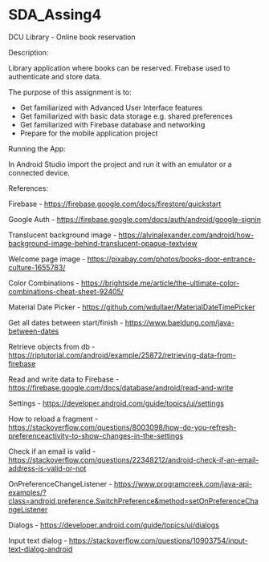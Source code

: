 # SDA_Assing4
DCU Library - Online book reservation

Description:

Library application where books can be reserved.
Firebase used to authenticate and store data.

The purpose of this assignment is to:
- Get familiarized with Advanced User Interface features
- Get familiarized with basic data storage e.g. shared preferences
- Get familiarized with Firebase database and networking
- Prepare for the mobile application project

Running the App:

In Android Studio import the project and run it with an emulator or a connected device.

References:

Firebase - https://firebase.google.com/docs/firestore/quickstart

Google Auth - https://firebase.google.com/docs/auth/android/google-signin

Translucent background image - https://alvinalexander.com/android/how-background-image-behind-translucent-opaque-textview

Welcome page image - https://pixabay.com/photos/books-door-entrance-culture-1655783/

Color Combinations - https://brightside.me/article/the-ultimate-color-combinations-cheat-sheet-92405/

Material Date Picker - https://github.com/wdullaer/MaterialDateTimePicker

Get all dates between start/finish - https://www.baeldung.com/java-between-dates

Retrieve objects from db - https://riptutorial.com/android/example/25872/retrieving-data-from-firebase

Read and write data to Firebase - https://firebase.google.com/docs/database/android/read-and-write

Settings - https://developer.android.com/guide/topics/ui/settings

How to reload a fragment - https://stackoverflow.com/questions/8003098/how-do-you-refresh-preferenceactivity-to-show-changes-in-the-settings

Check if an email is valid - https://stackoverflow.com/questions/22348212/android-check-if-an-email-address-is-valid-or-not

OnPreferenceChangeListener - https://www.programcreek.com/java-api-examples/?class=android.preference.SwitchPreference&method=setOnPreferenceChangeListener

Dialogs - https://developer.android.com/guide/topics/ui/dialogs

Input text dialog - https://stackoverflow.com/questions/10903754/input-text-dialog-android
